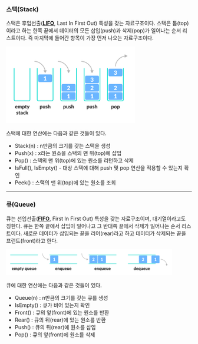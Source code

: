 ### 스택(Stack)

스택은 후입선출([**LIFO**](https://ko.wikipedia.org/wiki/후입_선출), Last In First Out) 특성을 갖는 자료구조이다. 스택은 톱(top)이라고 하는 한쪽 끝에서 데이터의 모든 삽입(push)과 삭제(pop)가 일어나는 순서 리스트이다. 즉 마지막에 들어간 항목이 가장 먼저 나오는 자료구조이다.

<img src="./images/stack.png" width="350px" height="" alt="stack"></img><br/>

스택에 대한 연산에는 다음과 같은 것들이 있다.
* Stack(n) : n만큼의 크기를 갖는 스택을 생성
* Push(x) : x라는 원소을 스택의 맨 위(top)에 삽입
* Pop() : 스택의 맨 위(top)에 있는 원소를 리턴하고 삭제
* IsFull(), IsEmpty() - 대상 스택에 대해 push 및 pop 연산을 적용할 수 있는지 확인
* Peek() : 스택의 맨 위(top)에 있는 원소를 조회

---
### 큐(Queue)

큐는 선입선출([**FIFO**](https://ko.wikipedia.org/wiki/선입_선출), First In First Out) 특성을 갖는 자료구조이며, 대기열이라고도 칭한다. 큐는 한쪽 끝에서 삽입이 일어나고 그 반대쪽 끝에서 삭제가 일어나는 순서 리스트이다. 새로운 데이터가 삽입되는 끝을 리어(rear)라고 하고 데이터가 삭제되는 끝을 프런트(front)라고 한다.

<img src="./images/queue.png" width="450px" height="" alt="queue"></img><br/>

큐에 대한 연산에는 다음과 같은 것들이 있다.
* Queue(n) : n만큼의 크기를 갖는 큐를 생성
* IsEmpty() : 큐가 비어 있는지 확인
* Front() : 큐의 앞(front)에 있는 원소를 반환
* Rear() : 큐의 뒤(rear)에 있는 원소를 반환
* Push() : 큐의 뒤(rear)에 원소를 삽입
* Pop() : 큐의 앞(front)에 원소를 삭제
